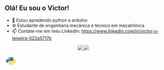  ## Olá! Eu sou o Victor!

- 🌱 Estou apredendo python e arduino
- ⚙️ Estudante de engenharia mecânica e técnico em mecatrônica
- 📫 Contate-me em meu LinkedIn: https://www.linkedin.com/in/victor-s-teixeira-022a5717b 

<div>  
  <div align="center">
  <a href = "https://github.com/VicSkl18">
  <img height="140em" src="https://github-readme-stats.vercel.app/api?username=VicSkl18&show_icons=true&theme=dark&include_all_commits=true&count_private=true"/>
  <img height="140em" src="https://github-readme-stats.vercel.app/api/top-langs/?username=VicSkl18&layout=compact&langs_count=7&theme=dark"/>
</div>
<div style="display: inline_block"><br>
 <img align="center" alt="Python" height="30" width="40" src="https://raw.githubusercontent.com/devicons/devicon/master/icons/python/python-original.svg">
</div>
